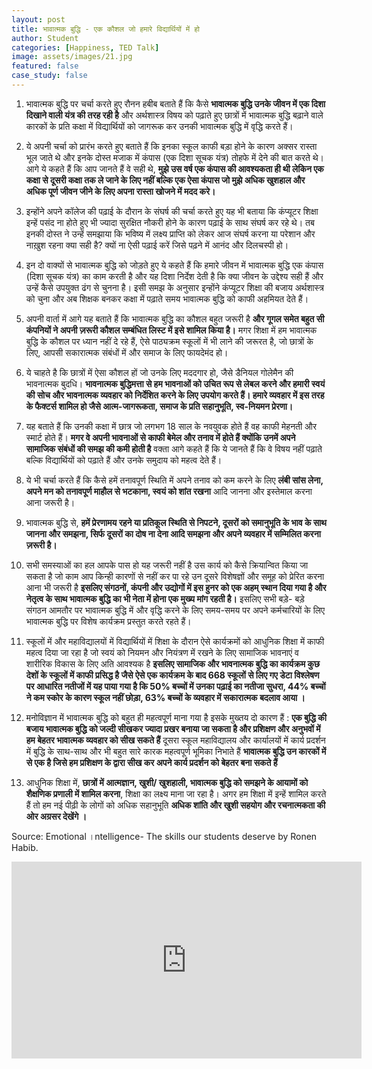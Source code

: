 ```yaml
---
layout: post
title: भावात्मक बुद्धि - एक कौशल जो हमारे विद्यार्थियों में हो
author: Student
categories: [Happiness, TED Talk]
image: assets/images/21.jpg
featured: false
case_study: false
---
```


1. भावात्मक बुद्धि पर चर्चा करते हुए रौनन हबीब बताते हैं कि कैसे **भावात्मक बुद्धि उनके जीवन में एक दिशा दिखाने वाली यंत्र की तरह रही है** और अर्थशास्त्र विषय को पढ़ाते हुए छात्रों में भावात्मक बुद्धि बढ़ाने वाले कारकों के प्रति कक्षा में विद्यार्थियों को जागरूक कर उनकी भावात्मक बुद्धि में वृद्धि करते हैं।

2. ये अपनी चर्चा को प्रारंभ करते हुए बताते हैं कि इनका स्कूल काफी बड़ा होने के कारण अक्सर रास्ता भूल जाते थे और इनके दोस्त मजाक में कंपास (एक दिशा सूचक यंत्र) तोहफे में देने की बात करते थे। आगे ये कहते हैं कि आप जानते हैं वे सही थे, **मुझे उस वर्ष एक कंपास की आवश्यकता ही थी लेकिन एक कक्षा से दूसरी कक्षा तक ले जाने के लिए नहीं बल्कि एक ऐसा कंपास जो मुझे अधिक खुशहाल और अधिक पूर्ण जीवन जीने के लिए अपना रास्ता खोजने में मदद करे।**

3. इन्होंने अपने कॉलेज की पढ़ाई के दौरान के संघर्ष की चर्चा करते हुए यह भी बताया कि कंप्यूटर शिक्षा इन्हें पसंद ना होते हुए भी ज्यादा सुरक्षित नौकरी होने के कारण पढ़ाई के साथ संघर्ष कर रहे थे। तब इनकी दोस्त ने उन्हें समझाया कि भविष्य में लक्ष्य प्राप्ति को लेकर आज संघर्ष करना या परेशान और नाख़ुश रहना क्या सही है? क्यों ना ऐसी पढ़ाई करें जिसे पढ़ने में आनंद और दिलचस्पी हो।

4. इन दो वाक्यों से भावात्मक बुद्धि को जोड़ते हुए ये कहते हैं कि हमारे जीवन में भावात्मक बुद्धि एक कंपास (दिशा सूचक यंत्र) का काम करती है और यह दिशा निर्देश देती है कि क्या जीवन के उद्देश्य  सही हैं और उन्हें कैसे उपयुक्त ढंग से चुनना है। इसी समझ के अनुसार इन्होंने कंप्यूटर शिक्षा की बजाय अर्थशास्त्र को चुना और अब शिक्षक बनकर कक्षा में पढ़ाते समय भावात्मक बुद्धि को काफी अहमियत देते हैं।

5. अपनी वार्ता में आगे यह बताते हैं कि भावात्मक बुद्धि का कौशल बहुत जरूरी है **और गूगल समेत बहुत सी कंपनियों ने अपनी ज़रूरी कौशल सम्बंधित लिस्ट में इसे शामिल किया है।** मगर शिक्षा में हम भावात्मक बुद्धि के कौशल पर ध्यान नहीं दे रहे हैं, ऐसे पाठ्यक्रम स्कूलों में भी लाने की जरूरत है, जो छात्रों के लिए, आपसी सकारात्मक संबंधों में और समाज के लिए फायदेमंद हो।

6. ये चाहते है कि छात्रों में ऐसा कौशल हों जो उनके लिए मददगार हो, जैसे डैनियल गोलेमैन की भावनात्मक बुदधि। **भावनात्मक बुद्धिमत्ता से हम भावनाओं को उचित रूप से लेबल करने और हमारी स्वयं की सोच और भावनात्मक व्यवहार को निर्देशित करने के लिए उपयोग करते हैं। हमारे व्यवहार में इस तरह के फैक्टर्स शामिल हो जैसे आत्म-जागरूकता, समाज के प्रति सहानुभूति, स्व-नियमन प्रेरणा।**

7. यह बताते हैं कि उनकी कक्षा में छात्र जो लगभग 18 साल के नवयुवक होते हैं वह काफी मेहनती और स्मार्ट होते हैं। **मगर वे अपनी भावनाओं से काफी बेमेल और तनाव में होते हैं क्योंकि उनमें अपने सामाजिक संबंधों की समझ की कमी होती है** वक्ता आगे कहते हैं कि ये जानते हैं कि वे विषय नहीं पढ़ाते बल्कि विद्यार्थियों को पढ़ाते हैं और उनके समुदाय को महत्व देते हैं। 

8. ये भी चर्चा करते हैं कि कैसे हमें तनावपूर्ण स्थिति में अपने तनाव को कम करने के लिए **लंबी सांस लेना, अपने मन को तनावपूर्ण माहौल से भटकाना, स्वयं को शांत रखना** आदि जानना और इस्तेमाल करना आना जरूरी है।

9. भावात्मक बुद्धि से, **हमें प्रेरणामय रहने या प्रतिकूल स्थिति से निपटने, दूसरों को समानुभूति के भाव के साथ जानना और समझना, सिर्फ दूसरों का दोष ना देना आदि समझना और अपने व्यवहार में सम्मिलित करना ज़रूरी है।**

10. सभी समस्याओं का हल आपके पास हो यह जरूरी नहीं है उस कार्य को कैसे क्रियान्वित किया जा सकता है जो काम आप किन्ही कारणों से नहीं कर पा रहे उन दूसरे विशेषज्ञों और समूह को प्रेरित करना आना भी जरूरी है **इसलिए संगठनों, कंपनी और उद्योगों में इस हुनर को एक अहम् स्थान दिया गया है और नेतृत्व के साथ भावात्मक बुद्धि का भी नेता में होना एक मुख्य मांग रहती है।** इसलिए सभी बड़े- बड़े संगठन आमतौर पर भावात्मक बुद्धि में और वृद्धि करने के लिए समय-समय पर अपने कर्मचारियों के लिए भावात्मक बुद्धि पर विशेष कार्यक्रम प्रस्तुत करते रहते हैं।

11. स्कूलों में और महाविद्यालयों में विद्यार्थियों में शिक्षा के दौरान ऐसे कार्यक्रमों को आधुनिक शिक्षा में काफी महत्व दिया जा रहा है जो स्वयं को नियमन और नियंत्रण में रखने के लिए सामाजिक भावनाएं व शारीरिक विकास के लिए अति आवश्यक है **इसलिए सामाजिक और भावनात्मक बुद्धि का कार्यक्रम कुछ देशों के स्कूलों में काफी प्रसिद्ध है जैसे ऐसे एक कार्यक्रम के बाद 668 स्कूलों से लिए गए डेटा विश्लेषण पर आधारित नतीजों में यह पाया गया है कि 50% बच्चों में उनका पढ़ाई का नतीजा सुधरा, 44% बच्चों ने कम स्कोर के कारण स्कूल नहीं छोड़ा, 63% बच्चों के व्यवहार में सकारात्मक बदलाव आया ।**

12. मनोविज्ञान में भावात्मक बुद्धि को बहुत ही महत्वपूर्ण माना गया है इसके मुख्तय दो कारण हैं : **एक बुद्धि की बजाय भावात्मक बुद्धि को जल्दी सीखकर ज्यादा प्रखर बनाया जा सकता है और प्रशिक्षण और अनुभवों में हम बेहतर भावात्मक व्यवहार को सीख सकते हैं** दूसरा स्कूल महाविद्यालय और कार्यालयों में कार्य प्रदर्शन में बुद्धि के साथ-साथ और भी बहुत सारे कारक महत्वपूर्ण भूमिका निभाते हैं **भावात्मक बुद्धि उन कारकों में से एक है जिसे हम प्रशिक्षण के द्वारा सीख कर अपने कार्य प्रदर्शन को बेहतर बना सकते हैं**

13. आधुनिक शिक्षा में, **छात्रों में आत्मज्ञान, खुशी/ खुशहाली, भावात्मक बुद्धि को समझने के आयामों को शैक्षणिक प्रणाली में शामिल करना**, शिक्षा का लक्ष्य माना जा रहा है। अगर हम शिक्षा में इन्हें शामिल करते हैं तो हम नई पीढ़ी के लोगों को अधिक सहानुभूति **अधिक शांति और खुशी सहयोग और रचनात्मकता की ओर अग्रसर देखेंगे ।**

Source: Emotional ।ntelligence- The skills our students deserve by Ronen Habib.

<p><iframe width="560" height="315" src="https://www.youtube.com/embed/MCm9AnoeItU" frameborder="0" allow="accelerometer; autoplay; encrypted-media; gyroscope; picture-in-picture" allowfullscreen></iframe><p/>
